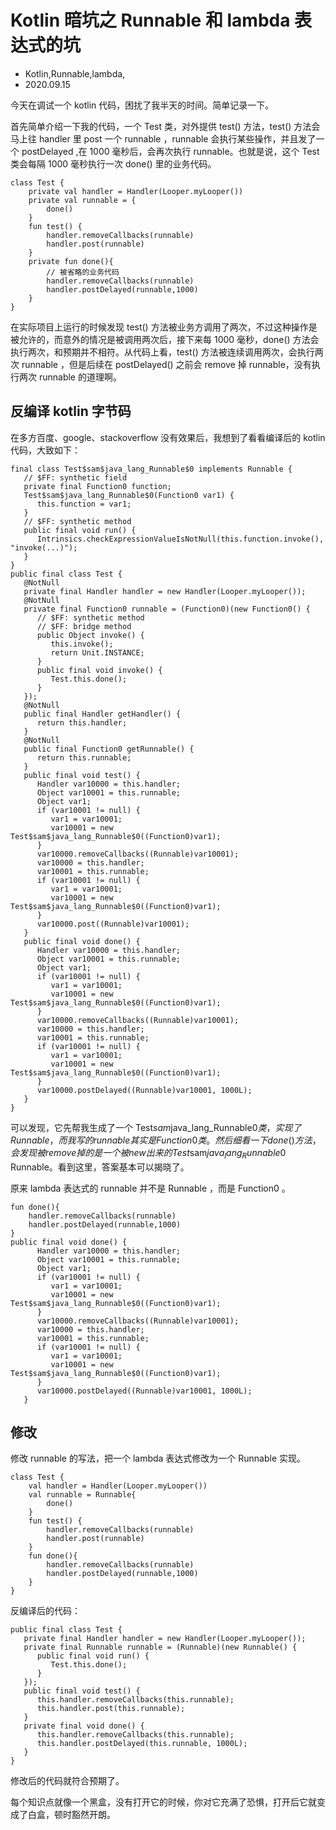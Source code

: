 # Kotlin 暗坑之 Runnable 和 lambda 表达式的坑
- Kotlin,Runnable,lambda,
- 2020.09.15

今天在调试一个 kotlin 代码，困扰了我半天的时间。简单记录一下。

首先简单介绍一下我的代码，一个 Test 类，对外提供 test() 方法，test() 方法会马上往 handler 里 post 一个 runnable ，runnable 会执行某些操作，并且发了一个 postDelayed ,在 1000 毫秒后，会再次执行 runnable。也就是说，这个 Test 类会每隔 1000 毫秒执行一次 done() 里的业务代码。

    class Test {
        private val handler = Handler(Looper.myLooper())
        private val runnable = {
            done()
        }
        fun test() {
            handler.removeCallbacks(runnable)
            handler.post(runnable)
        }
        private fun done(){
            // 被省略的业务代码
            handler.removeCallbacks(runnable)
            handler.postDelayed(runnable,1000)
        }
    }

在实际项目上运行的时候发现 test() 方法被业务方调用了两次，不过这种操作是被允许的，而意外的情况是被调用两次后，接下来每 1000 毫秒，done() 方法会执行两次，和预期并不相符。从代码上看，test() 方法被连续调用两次，会执行两次 runnable ，但是后续在 postDelayed() 之前会 remove 掉 runnable，没有执行两次 runnable 的道理啊。

## 反编译 kotlin 字节码

在多方百度、google、stackoverflow 没有效果后，我想到了看看编译后的 kotlin 代码，大致如下：

    final class Test$sam$java_lang_Runnable$0 implements Runnable {
       // $FF: synthetic field
       private final Function0 function;
       Test$sam$java_lang_Runnable$0(Function0 var1) {
          this.function = var1;
       }
       // $FF: synthetic method
       public final void run() {
          Intrinsics.checkExpressionValueIsNotNull(this.function.invoke(), "invoke(...)");
       }
    }
    public final class Test {
       @NotNull
       private final Handler handler = new Handler(Looper.myLooper());
       @NotNull
       private final Function0 runnable = (Function0)(new Function0() {
          // $FF: synthetic method
          // $FF: bridge method
          public Object invoke() {
             this.invoke();
             return Unit.INSTANCE;
          }
          public final void invoke() {
             Test.this.done();
          }
       });
       @NotNull
       public final Handler getHandler() {
          return this.handler;
       }
       @NotNull
       public final Function0 getRunnable() {
          return this.runnable;
       }
       public final void test() {
          Handler var10000 = this.handler;
          Object var10001 = this.runnable;
          Object var1;
          if (var10001 != null) {
             var1 = var10001;
             var10001 = new Test$sam$java_lang_Runnable$0((Function0)var1);
          }
          var10000.removeCallbacks((Runnable)var10001);
          var10000 = this.handler;
          var10001 = this.runnable;
          if (var10001 != null) {
             var1 = var10001;
             var10001 = new Test$sam$java_lang_Runnable$0((Function0)var1);
          }
          var10000.post((Runnable)var10001);
       }
       public final void done() {
          Handler var10000 = this.handler;
          Object var10001 = this.runnable;
          Object var1;
          if (var10001 != null) {
             var1 = var10001;
             var10001 = new Test$sam$java_lang_Runnable$0((Function0)var1);
          }
          var10000.removeCallbacks((Runnable)var10001);
          var10000 = this.handler;
          var10001 = this.runnable;
          if (var10001 != null) {
             var1 = var10001;
             var10001 = new Test$sam$java_lang_Runnable$0((Function0)var1);
          }
          var10000.postDelayed((Runnable)var10001, 1000L);
       }
    }

可以发现，它先帮我生成了一个 Test$sam$java_lang_Runnable$0 类，实现了 Runnable ，而我写的 runnable 其实是 Function0 类。然后细看一下 done() 方法，会发现被 remove 掉的是一个被 new 出来的 Test$sam$java_lang_Runnable$0 Runnable。看到这里，答案基本可以揭晓了。

原来 lambda 表达式的 runnable 并不是 Runnable ，而是 Function0 。 

    fun done(){
        handler.removeCallbacks(runnable)
        handler.postDelayed(runnable,1000)
    }
    public final void done() {
          Handler var10000 = this.handler;
          Object var10001 = this.runnable;
          Object var1;
          if (var10001 != null) {
             var1 = var10001;
             var10001 = new Test$sam$java_lang_Runnable$0((Function0)var1);
          }
          var10000.removeCallbacks((Runnable)var10001);
          var10000 = this.handler;
          var10001 = this.runnable;
          if (var10001 != null) {
             var1 = var10001;
             var10001 = new Test$sam$java_lang_Runnable$0((Function0)var1);
          }
          var10000.postDelayed((Runnable)var10001, 1000L);
       }

## 修改

修改 runnable 的写法，把一个 lambda 表达式修改为一个 Runnable 实现。

    class Test {
        val handler = Handler(Looper.myLooper())
        val runnable = Runnable{
            done()
        }
        fun test() {
            handler.removeCallbacks(runnable)
            handler.post(runnable)
        }
        fun done(){
            handler.removeCallbacks(runnable)
            handler.postDelayed(runnable,1000)
        }
    }

反编译后的代码：

    public final class Test {
       private final Handler handler = new Handler(Looper.myLooper());
       private final Runnable runnable = (Runnable)(new Runnable() {
          public final void run() {
             Test.this.done();
          }
       });
       public final void test() {
          this.handler.removeCallbacks(this.runnable);
          this.handler.post(this.runnable);
       }
       private final void done() {
          this.handler.removeCallbacks(this.runnable);
          this.handler.postDelayed(this.runnable, 1000L);
       }
    }

修改后的代码就符合预期了。

每个知识点就像一个黑盒，没有打开它的时候，你对它充满了恐惧，打开后它就变成了白盒，顿时豁然开朗。